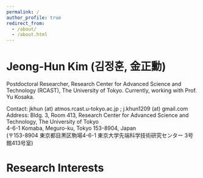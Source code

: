 ```yaml
---
permalink: /
author_profile: true
redirect_from: 
  - /about/
  - /about.html
---
```


<h1>Jeong-Hun Kim (김정훈, 金正勳)</h1>
<p>
Postdoctoral Researcher, Research Center for Advanced Science and Technology (RCAST), The University of Tokyo.   
Currently, working with Prof. Yu Kosaka.   
   
Contact: jkhun (at) atmos.rcast.u-tokyo.ac.jp ; j.khun1209 (at) gmail.com   
Address: Bldg. 3, Room 413, Research Center for Advanced Science and Technology, The University of Tokyo   
4-6-1 Komaba, Meguro-ku, Tokyo 153-8904, Japan   
(〒153-8904 東京都目黒区駒場4-6-1 東京大学先端科学技術研究センター 3号館413号室)  
</p>

**Research Interests**
======
